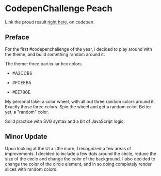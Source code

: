 # CodepenChallenge Peach

Link the proud result [right here](https://codepen.io/borntofrappe/full/zyLoJR), on codepen.

## Preface

For the first #codepenchallenge of the year, I decided to play around with the theme, and build something random around it.

The theme: three particular hex colors.

- #A2CCB6

- #FCEEB5

- #EE786E.

My personal take: a color wheel, with all but three random colors around it. Exactly those three colors. Spin the wheel and get a random color. Better yet, a "random" color.

Solid practice with SVG syntax and a bit of JavaScript logic.

## Minor Update

Upon looking at the UI a little more, I recognized a few areas of improvements. I decided to include a few dots around the circle, reduce the size of the circle and change the color of the background. I also decided to change the color of the circle element, and in so doing completely render slices with random colors.
